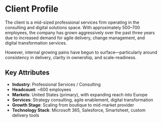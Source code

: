 # Client Profile

The client is a mid-sized professional services firm operating in the consulting and digital solutions space. With approximately 500–700 employees, the company has grown aggressively over the past three years due to increased demand for agile delivery, change management, and digital transformation services.

However, internal growing pains have begun to surface—particularly around consistency in delivery, clarity in ownership, and scale-readiness.

## Key Attributes
- **Industry**: Professional Services / Consulting
- **Headcount**: ~600 employees
- **Markets**: United States (primary), with expanding reach into Europe
- **Services**: Strategy consulting, agile enablement, digital transformation
- **Growth Stage**: Scaling from boutique to mid-market provider
- **Technology Stack**: Microsoft 365, Salesforce, Smartsheet, custom delivery tools

